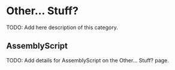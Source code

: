 # Other... Stuff?

TODO: Add here description of this category.

## AssemblyScript

TODO: Add details for AssemblyScript on the Other... Stuff? page.

